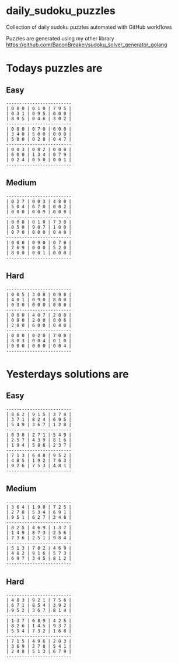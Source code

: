 
# daily_sudoku_puzzles 

Collection of daily sudoku puzzles automated with GitHub workflows 

Puzzles are generated using my other library https://github.com/BaconBreaker/sudoku_solver_generator_golang 
 

# Todays puzzles are 

## Easy 

```
-------------------------
| 0 0 0 | 0 1 0 | 7 9 5 | 
| 0 3 1 | 0 9 5 | 0 0 0 | 
| 8 9 5 | 0 4 6 | 3 0 2 | 
-------------------------
| 0 0 0 | 0 7 0 | 6 0 0 | 
| 3 4 0 | 5 0 0 | 0 0 0 | 
| 5 0 0 | 0 2 8 | 0 4 7 | 
-------------------------
| 0 0 3 | 0 8 2 | 0 0 0 | 
| 6 0 0 | 1 3 4 | 0 7 9 | 
| 0 2 4 | 0 5 0 | 0 0 1 | 
-------------------------
```
## Medium 

```
-------------------------
| 0 2 7 | 0 0 3 | 4 8 0 | 
| 5 0 4 | 6 7 0 | 0 0 2 | 
| 0 0 0 | 0 0 9 | 0 0 0 | 
-------------------------
| 0 0 8 | 0 1 0 | 7 3 0 | 
| 0 5 0 | 9 0 7 | 1 0 0 | 
| 0 7 0 | 0 0 0 | 0 4 0 | 
-------------------------
| 0 0 0 | 0 9 0 | 0 7 0 | 
| 7 6 9 | 0 0 0 | 5 2 0 | 
| 8 0 0 | 0 0 1 | 0 0 0 | 
-------------------------
```
## Hard 

```
-------------------------
| 0 0 5 | 3 0 8 | 0 9 0 | 
| 4 0 1 | 0 9 0 | 8 0 0 | 
| 0 3 0 | 0 0 0 | 0 0 0 | 
-------------------------
| 0 0 0 | 4 0 7 | 2 0 0 | 
| 0 9 0 | 2 0 0 | 0 0 6 | 
| 2 0 0 | 6 0 0 | 0 4 0 | 
-------------------------
| 0 0 0 | 0 2 0 | 7 0 0 | 
| 8 0 3 | 0 0 4 | 0 1 0 | 
| 0 0 0 | 0 6 0 | 0 0 4 | 
-------------------------
```
# Yesterdays solutions are 

## Easy 

```
-------------------------
| 8 6 2 | 9 1 5 | 3 7 4 | 
| 3 7 1 | 8 2 4 | 6 9 5 | 
| 5 4 9 | 3 6 7 | 1 2 8 | 
-------------------------
| 6 3 8 | 2 7 1 | 5 4 9 | 
| 2 5 7 | 4 3 9 | 8 1 6 | 
| 1 9 4 | 5 8 6 | 2 3 7 | 
-------------------------
| 7 1 3 | 6 4 8 | 9 5 2 | 
| 4 8 5 | 1 9 2 | 7 6 3 | 
| 9 2 6 | 7 5 3 | 4 8 1 | 
-------------------------
```
## Medium 

```
-------------------------
| 3 6 4 | 1 9 8 | 7 2 5 | 
| 2 7 8 | 5 3 4 | 6 9 1 | 
| 9 5 1 | 6 2 7 | 3 4 8 | 
-------------------------
| 8 2 5 | 4 6 9 | 1 3 7 | 
| 1 4 9 | 8 7 3 | 2 5 6 | 
| 7 3 6 | 2 5 1 | 9 8 4 | 
-------------------------
| 5 1 3 | 7 8 2 | 4 6 9 | 
| 4 8 2 | 9 1 6 | 5 7 3 | 
| 6 9 7 | 3 4 5 | 8 1 2 | 
-------------------------
```
## Hard 

```
-------------------------
| 4 8 3 | 9 2 1 | 7 5 6 | 
| 6 7 1 | 8 5 4 | 3 9 2 | 
| 9 5 2 | 3 6 7 | 8 1 4 | 
-------------------------
| 1 3 7 | 6 8 9 | 4 2 5 | 
| 8 2 6 | 1 4 5 | 9 3 7 | 
| 5 9 4 | 7 3 2 | 1 6 8 | 
-------------------------
| 7 1 5 | 4 9 6 | 2 8 3 | 
| 3 6 9 | 2 7 8 | 5 4 1 | 
| 2 4 8 | 5 1 3 | 6 7 9 | 
-------------------------
```
